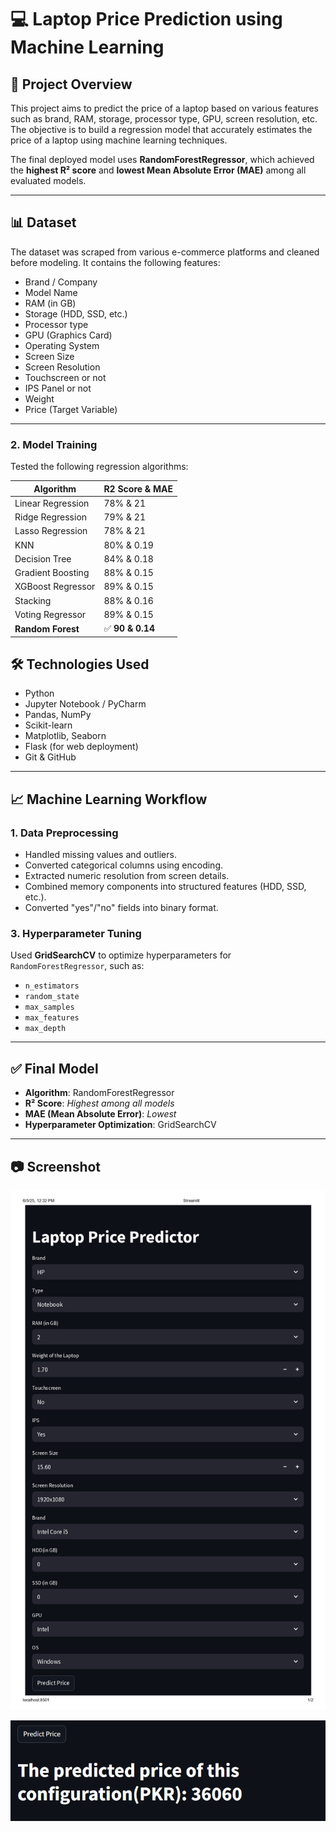 
# 💻 Laptop Price Prediction using Machine Learning

## 📌 Project Overview

This project aims to predict the price of a laptop based on various features such as brand, RAM, storage, processor type, GPU, screen resolution, etc. The objective is to build a regression model that accurately estimates the price of a laptop using machine learning techniques.

The final deployed model uses **RandomForestRegressor**, which achieved the **highest R² score** and **lowest Mean Absolute Error (MAE)** among all evaluated models.

---

## 📊 Dataset

The dataset was scraped from various e-commerce platforms and cleaned before modeling. It contains the following features:

- Brand / Company
- Model Name
- RAM (in GB)
- Storage (HDD, SSD, etc.)
- Processor type
- GPU (Graphics Card)
- Operating System
- Screen Size
- Screen Resolution
- Touchscreen or not
- IPS Panel or not
- Weight
- Price (Target Variable)

---

### 2. Model Training

Tested the following regression algorithms:

| Algorithm              | R2 Score & MAE |
|------------------------|-------------|
| Linear Regression      | 78% & 21    |
| Ridge Regression       |  79% & 21   |
| Lasso Regression       | 78% & 21    |
| KNN                    | 80% & 0.19  |
| Decision Tree          | 84% & 0.18  |
| Gradient Boosting      | 88% & 0.15  |
| XGBoost Regressor      | 89% & 0.15  |
| Stacking               | 88% & 0.16  |
| Voting Regressor       | 89% & 0.15  |
| **Random Forest**      | ✅ **90 & 0.14**  |

## 🛠️ Technologies Used

- Python
- Jupyter Notebook / PyCharm
- Pandas, NumPy
- Scikit-learn
- Matplotlib, Seaborn
- Flask (for web deployment)
- Git & GitHub

---

## 📈 Machine Learning Workflow

### 1. Data Preprocessing
- Handled missing values and outliers.
- Converted categorical columns using encoding.
- Extracted numeric resolution from screen details.
- Combined memory components into structured features (HDD, SSD, etc.).
- Converted "yes"/"no" fields into binary format.

### 3. Hyperparameter Tuning

Used **GridSearchCV** to optimize hyperparameters for `RandomForestRegressor`, such as:

- `n_estimators`
- `random_state`
- `max_samples`
- `max_features`
- `max_depth`

---

## ✅ Final Model

- **Algorithm**: RandomForestRegressor
- **R² Score**: *Highest among all models*
- **MAE (Mean Absolute Error)**: *Lowest*
- **Hyperparameter Optimization**: GridSearchCV

---



## 📷 Screenshot
![Structure of Project](https://github.com/YasirISkhan/Real-World-ML-Projects/blob/eb104f3692e29ec02c5fa8146b5a3265806a0a5a/Laptop%20Price%20Predictor/Images/Application%20Options.jpg)

![Structure of Project](https://github.com/YasirISkhan/Real-World-ML-Projects/blob/eb104f3692e29ec02c5fa8146b5a3265806a0a5a/Laptop%20Price%20Predictor/Images/Screenshot%202025-06-05%20123328.png)
